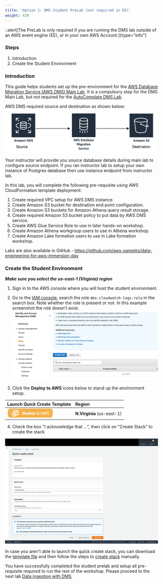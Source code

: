 ```yaml
---
title: 'Option 1: DMS Student PreLab (not required in EE)'
weight: 420
---
```


::alert[The PreLab is only required if you are running the DMS lab outside of an AWS event engine (EE), or in your own AWS Account.]{type="info"}

### Steps

1. Introduction
2. Create the Student Environment

### Introduction

This guide helps students set up the pre-environment for the [AWS Database Migration Service (AWS DMS) Main Lab](../400/440-main-lab). It is a compulsory step for the DMS Main Lab, but not required for the [AutoComplate DMS Lab](../400/420-auto-complete-lab).

AWS DMS required source and destination as shown below:

![](/static/400/images/19.png)

Your instructor will provide you source database details during main lab to configure source endpoint. If you ran instructor lab to setup your own instance of Postgres database then use instance endpoint from instructor lab.

In this lab, you will complete the following pre-requisite using AWS CloudFormation template deployment:

1. Create required VPC setup for AWS DMS instance.
2. Create Amazon S3 bucket for destination end point configuration.
3. Create Amazon S3 buckets for Amazon Athena query result storage.
4. Create required Amazon S3 bucket policy to put data by AWS DMS service.
5. Create AWS Glue Service Role to use in later hands-on workshop.
6. Create Amazon Athena workgroup users to use in Athena workshop.
7. Create Amazon Lake formation users to use in Lake formation workshop.

Labs are also available in GitHub - https://github.com/aws-samples/data-engineering-for-aws-immersion-day

### Create the Student Environment

**_Make sure you select the us-east-1 (Virginia) region_**

1. Sign in to the AWS console where you will host the student environment.

2. Go to the [IAM console](https://console.aws.amazon.com/iam/home?region=us-east-1#/roles), search the role `dms-cloudwatch-logs-role` in the search box. Note whether the role is present or not. In this example screenshot the role doesn't exist.
   ![](/static/400/images/79.png)
3. Click the **Deploy to AWS** icons below to stand up the environment setup.

| Launch Quick Create Template                                                                                                                                                                                                                                                                                                               | Region                     |
| :----------------------------------------------------------------------------------------------------------------------------------------------------------------------------------------------------------------------------------------------------------------------------------------------------------------------------------------- | :------------------------- |
| <a href="https://console.aws.amazon.com/cloudformation/home?region=us-east-1#/stacks/quickcreate?templateUrl=https%3A%2F%2Fs3.us-east-1.amazonaws.com%2Faws-dataengineering-day.workshop.aws%2FDMSlab_student_CFN.json&stackName=dmslab-student&param_DMSCWRoleCreated=no" target="_blank"><img src="/static/images/00-deploy-to-aws.png" ></a> | **N.Virginia** (us-east-1) |

4. Check the box "I acknowledge that ...", then click on "Create Stack" to create the stack

![](/static/400/images/student-stack.png)

In case you aren't able to launch the quick create stack, you can download the [template file](https://s3.us-east-1.amazonaws.com/aws-dataengineering-day.workshop.aws/DMSlab_student_CFN.json) and then follow the steps to [create stack](https://docs.aws.amazon.com/AWSCloudFormation/latest/UserGuide/cfn-console-create-stack.html) manually.

You have successfully completed the student prelab and setup all pre-requisite required to run the rest of the workshop.
Please proceed to the next lab [Data ingestion with DMS](../400/440-main-lab).